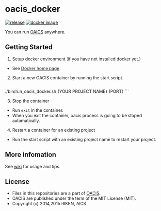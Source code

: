 # oacis_docker

[![release](https://img.shields.io/github/release/crest-cassia/oacis.svg)](https://github.com/crest-cassia/oacis/releases/latest)
[![docker image](http://img.shields.io/badge/docker_image-ready-brightgreen.svg)](https://registry.hub.docker.com/u/takeshiuchitane/oacis/)

You can run [OAICS](https://github.com/crest-cassia/oacis) anywhere.

## Getting Started

1. Setup docker environment (if you have not installed docker yet.)

  - See [Docker home page](https://www.docker.com/).

2. Start a new OACIS container by running the start script.

    ```sh:run_oacis_docker.sh
./bin/run_oacis_docker.sh {YOUR PROJECT NAME} {PORT}
    ```

3. Stop the container

  - Run `exit` in the container.
  - When you exit the container, oacis process is going to be stoped automatically.

4. Restart a container for an existing project

  - Run the start script with an existing project name to restart your project.

## More infomation

See [wiki](https://github.com/crest-cassia/oacis_docker/wiki) for usage and tips.

## License

  - Files in this repositories are a part of [OACIS](https://github.com/crest-cassia/oacis).
  - OACIS are published under the term of the MIT License (MIT).
  - Copyright (c) 2014,2015 RIKEN, AICS
